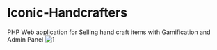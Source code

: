 # Iconic-Handcrafters
PHP Web application for Selling hand craft items with Gamification and Admin Panel
![1](https://user-images.githubusercontent.com/113799463/193077090-c1f2ca69-3a16-497e-9f02-30aaef0e2bc7.png)
